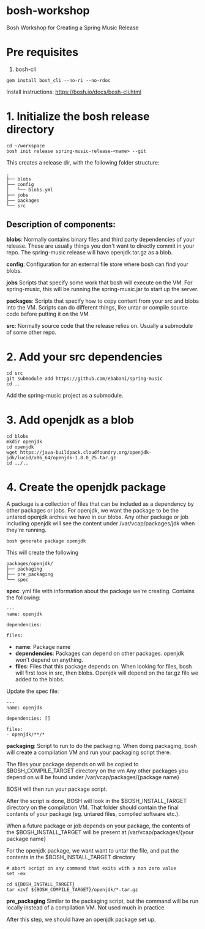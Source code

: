 # bosh-workshop
Bosh Workshop for Creating a Spring Music Release

# Pre requisites

1. bosh-cli
```
gem install bosh_cli --no-ri --no-rdoc
```

Install instructions: https://bosh.io/docs/bosh-cli.html

# 1. Initialize the bosh release directory
```
cd ~/workspace
bosh init release spring-music-release-<name> --git
```

This creates a release dir, with the following folder structure:
```
.
├── blobs
├── config
│   └── blobs.yml
├── jobs
├── packages
└── src
```
## Description of components: 
**blobs**: Normally contains binary files and third party dependencies of your release. These are usually things you don't want to directly commit in your repo. The spring-music release will have openjdk.tar.gz as a blob.

**config**: Configuration for an external file store where bosh can find your blobs. 

**jobs** Scripts that specify some work that bosh will execute on the VM. For spring-music, this will be running the spring-music.jar to start up the server.

**packages**: Scripts that specify how to copy content from your src and blobs into the VM. Scripts can do different things, like untar or compile source code before putting it on the VM.

**src**: Normally source code that the release relies on. Usually a submodule of some other repo.

# 2. Add your src dependencies
```
cd src
git submodule add https://github.com/ebabani/spring-music
cd ..
```
Add the spring-music project as a submodule.

# 3. Add openjdk as a blob
```
cd blobs
mkdir openjdk
cd openjdk
wget https://java-buildpack.cloudfoundry.org/openjdk-jdk/lucid/x86_64/openjdk-1.8.0_25.tar.gz
cd ../..
```

# 4. Create the openjdk package
A package is a collection of files that can be included as a dependency by other packages or jobs.
For openjdk, we want the package to be the untared openjdk archive we have in our blobs. 
Any other package or job including openjdk will see the content under /var/vcap/packages/jdk when they're running.

```
bosh generate package openjdk
```
This will create the following
```
packages/openjdk/
├── packaging
├── pre_packaging
└── spec
```
**spec**: yml file with information about the package we're creating. Contains the following:
```
---
name: openjdk

dependencies:

files:
```
- **name**: Package name
- **dependencies**: Packages can depend on other packages. openjdk won't depend on anything.
- **files**: Files that this package depends on. When looking for files, bosh will first look in src, then blobs. Openjdk will depend on the tar.gz file we added to the blobs. 

Update the spec file:
```packages/openjdk/spec
---
name: openjdk

dependencies: []

files:
- openjdk/**/*
```

**packaging**: Script to run to do the packaging.
When doing packaging, bosh will create a compilation VM and run your packaging script there.

The files your package depends on will be copied to $BOSH_COMPILE_TARGET directory on the vm
Any other packages you depend on will be found under /var/vcap/packages/{package name}

BOSH will then run your package script. 

After the script is done, BOSH will look in the $BOSH_INSTALL_TARGET directory on the compilation VM. That folder should contain the final contents of your package (eg. untared files, compiled software etc.). 

When a future package or job depends on your package, the contents of the $BOSH_INSTALL_TARGET will be present at /var/vcap/packages/{your package name}

For the openjdk package, we want want to untar the file, and put the contents in the $BOSH_INSTALL_TARGET directory
```
# abort script on any command that exits with a non zero value
set -ex

cd ${BOSH_INSTALL_TARGET}
tar xzvf ${BOSH_COMPILE_TARGET}/openjdk/*.tar.gz
```

**pre_packaging**
Similar to the packaging script, but the command will be run locally instead of a compilation VM. Not used much in practice.

After this step, we should have an openjdk package set up.

